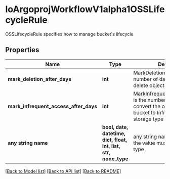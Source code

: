 # IoArgoprojWorkflowV1alpha1OSSLifecycleRule

OSSLifecycleRule specifies how to manage bucket's lifecycle

## Properties
Name | Type | Description | Notes
------------ | ------------- | ------------- | -------------
**mark_deletion_after_days** | **int** | MarkDeletionAfterDays is the number of days before we delete objects in the bucket | [optional] 
**mark_infrequent_access_after_days** | **int** | MarkInfrequentAccessAfterDays is the number of days before we convert the objects in the bucket to Infrequent Access (IA) storage type | [optional] 
**any string name** | **bool, date, datetime, dict, float, int, list, str, none_type** | any string name can be used but the value must be the correct type | [optional]

[[Back to Model list]](../README.md#documentation-for-models) [[Back to API list]](../README.md#documentation-for-api-endpoints) [[Back to README]](../README.md)


